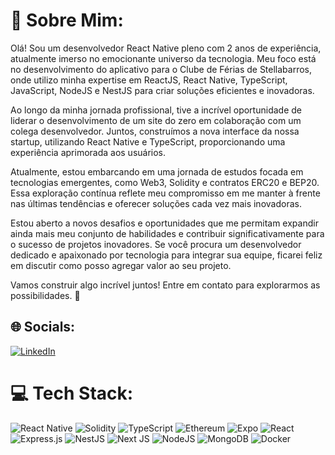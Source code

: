 
# 💫 Sobre Mim:
Olá! Sou um desenvolvedor React Native pleno com 2 anos de experiência, atualmente imerso no emocionante universo da tecnologia. Meu foco está no desenvolvimento do aplicativo para o Clube de Férias de Stellabarros, onde utilizo minha expertise em ReactJS, React Native, TypeScript, JavaScript, NodeJS e NestJS para criar soluções eficientes e inovadoras.

Ao longo da minha jornada profissional, tive a incrível oportunidade de liderar o desenvolvimento de um site do zero em colaboração com um colega desenvolvedor. Juntos, construímos a nova interface da nossa startup, utilizando React Native e TypeScript, proporcionando uma experiência aprimorada aos usuários.

Atualmente, estou embarcando em uma jornada de estudos focada em tecnologias emergentes, como Web3, Solidity e contratos ERC20 e BEP20. Essa exploração contínua reflete meu compromisso em me manter à frente nas últimas tendências e oferecer soluções cada vez mais inovadoras.

Estou aberto a novos desafios e oportunidades que me permitam expandir ainda mais meu conjunto de habilidades e contribuir significativamente para o sucesso de projetos inovadores. Se você procura um desenvolvedor dedicado e apaixonado por tecnologia para integrar sua equipe, ficarei feliz em discutir como posso agregar valor ao seu projeto.

Vamos construir algo incrível juntos! Entre em contato para explorarmos as possibilidades. 🚀


## 🌐 Socials:
[![LinkedIn](https://img.shields.io/badge/LinkedIn-%230077B5.svg?logo=linkedin&logoColor=white)](https://linkedin.com/in/devfelipenunes) 

# 💻 Tech Stack:
![React Native](https://img.shields.io/badge/react_native-%2320232a.svg?style=for-the-badge&logo=react&logoColor=%2361DAFB)
![Solidity](https://img.shields.io/badge/Solidity-%23363636.svg?style=for-the-badge&logo=solidity&logoColor=white)
![TypeScript](https://img.shields.io/badge/typescript-%23007ACC.svg?style=for-the-badge&logo=typescript&logoColor=white) 
![Ethereum](https://img.shields.io/badge/Ethereum-3C3C3D?style=for-the-badge&logo=Ethereum&logoColor=white)
![Expo](https://img.shields.io/badge/expo-1C1E24?style=for-the-badge&logo=expo&logoColor=#D04A37)
![React](https://img.shields.io/badge/react-%2320232a.svg?style=for-the-badge&logo=react&logoColor=%2361DAFB)
![Express.js](https://img.shields.io/badge/express.js-%23404d59.svg?style=for-the-badge&logo=express&logoColor=%2361DAFB)
![NestJS](https://img.shields.io/badge/nestjs-%23E0234E.svg?style=for-the-badge&logo=nestjs&logoColor=white)
![Next JS](https://img.shields.io/badge/Next-black?style=for-the-badge&logo=next.js&logoColor=white)
![NodeJS](https://img.shields.io/badge/node.js-6DA55F?style=for-the-badge&logo=node.js&logoColor=white)
![MongoDB](https://img.shields.io/badge/MongoDB-%234ea94b.svg?style=for-the-badge&logo=mongodb&logoColor=white)
![Docker](https://img.shields.io/badge/docker-%230db7ed.svg?style=for-the-badge&logo=docker&logoColor=white)
